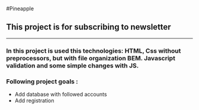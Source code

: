 #Pineapple

## This project is for subscribing to newsletter

***

### In this project is used this technologies: HTML, Css without preprocessors, but with file organization BEM. Javascript validation and some simple changes with JS.

### Following project goals : 
* Add database with followed accounts
* Add registration